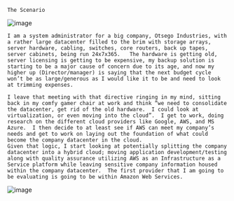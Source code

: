 `The Scenario`

![image](https://github.com/EricpFrancisGIT/CloudPortfolio/assets/158304673/1f5f7195-1b07-48ef-acab-9a7c94b9ca7b)

	I am a system administrator for a big company, Otsego Industries, with a rather large datacenter filled to the brim with storage arrays, server hardware, cabling, switches, core routers, back up tapes, server cabinets, being run 24x7x365.   The hardware is getting old, server licensing is getting to be expensive, my backup solution is starting to be a major cause of concern due to its age, and now my higher up (Director/manager) is saying that the next budget cycle won’t be as large/generous as I would like it to be and need to look at trimming expenses.  

	I leave that meeting with that directive ringing in my mind, sitting back in my comfy gamer chair at work and think “we need to consolidate the datacenter, get rid of the old hardware.  I could look at virtualization, or even moving into the cloud”.  I get to work, doing research on the different cloud providers like Google, AWS, and MS Azure.  I then decide to at least see if AWS can meet my company’s needs and get to work on laying out the foundation of what could become the company datacenter in the cloud. 
	Given that logic, I start looking at potentially splitting the company datacenter into a hybrid cloud; moving application development/testing along with quality assurance utilizing AWS as an Infrastructure as a Service platform while leaving sensitive company information housed within the company datacenter.  The first provider that I am going to be evaluating is going to be within Amazon Web Services.  
![image](https://github.com/EricpFrancisGIT/CloudPortfolio/assets/158304673/5e592fe9-0012-420d-a565-9bd66e3a8822)
